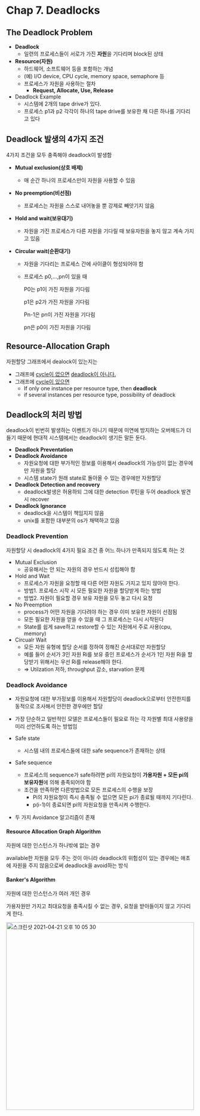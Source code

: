 # Chap 7. Deadlocks

## The Deadlock Problem

- **Deadlock**
  - 일련의 프로세스들이 서로가 가진 **자원**을 기다리며 block된 상태
- **Resource(자원)**
  - 하드웨어, 소프트웨어 등을 포함하는 개념
  - (예) I/O device, CPU cycle, memory space, semaphore 등
  - 프로세스가 자원을 사용하는 절차
    - **Request, Allocate, Use, Release**
- Deadlock Example 
  - 시스템에 2개의 tape drive가 있다.
  - 프로세스 p1과 p2 각각이 하나의 tape drive를 보유한 채 다른 하나를 기다리고 있다

## Deadlock 발생의 4가지 조건

4가지 조건을 모두 충족해야 deadlock이 발생함

- **Mutual exclusion(상호 배제)**

  - 매 순간 하나의 프로세스만이 자원을 사용할 수 있음

- **No preemption(비선점)**

  - 프로세스는 자원을 스스로 내어놓을 뿐 강제로 빼앗기지 않음

- **Hold and wait(보유대기)**

  - 자원을 가진 프로세스가 다른 자원을 기다릴 때 보유자원을 놓지 않고 계속 가지고 있음

- **Circular wait(순환대기)**

  - 자원을 기다리는 프로세스 간에 사이클이 형성되어야 함

  - 프로세스 p0,...,pn이 있을 때

    P0는 p1이 가진 자원을 기다림

    p1은 p2가 가진 자원을 기다림

    Pn-1은 pn이 가진 자원을 기다림

    pn은 p0이 가진 자원을 기다림

## Resource-Allocation Graph

자원할당 그래프에서 dealock이 있는지는

- 그래프에 <u>cycle이 없으면</u> <u>deadlock이 아니다.</u>
- 그래프에 <u>cycle이 있으면</u>
  - If only one instance per resource type, then **deadlock**
  - if several instances per resource type, possibility of deadlock



## Deadlock의 처리 방법

deadlock이 빈번히 발생하는 이벤트가 아니기 때문에 미연에 방지하는 오버헤드가 더 들기 때문에 현대적 시스템에서는 deadlock이 생기든 말든 둔다.

- **Deadlock Preventation**
- **Deadlock Avoidance**
  - 자원요청에 대한 부가적인 정보를 이용해서 deadlock의 가능성이 없는 경우에만 자원을 할당
  - 시스템 state가 원래 state로 돌아올 수 있는 경우에만 자원할당
- **Deadlock Detection and recovery**
  - deadlock발생은 허용하되 그에 대한 detection 루틴을 두어 deadlock 발견시 recover
- **Deadlock Ignorance**
  - deadlock을 시스템이 책임지지 않음
  - unix를 포함한 대부분의 os가 채택하고 있음

### Deadlock Prevention

자원할당 시 deadlock의 4가지 필요 조건 중 어느 하나가 만족되지 않도록 하는 것

- Mutual Exclusion
  - 공유해서는 안 되는 자원의 경우 반드시 성립해야 함
- Hold and Wait
  - 프로세스가 자원을 요청할 때 다른 어떤 자원도 가지고 있지 않아야 한다.
  - 방법1. 프로세스 시작 시 모든 필요한 자원을 할당받게 하는 방법
  - 방법2. 자원이 필요할 경우 보유 자원을 모두 놓고 다시 요청
- No Preemption
  - process가 어떤 자원을 기다려야 하는 경우 이미 보유한 자원이 선점됨
  - 모든 필요한 자원을 얻을 수 있을 때 그 프로세스는 다시 시작된다
  - State를 쉽게 save하고 restore할 수 있는 자원에서 주로 사용(cpu, memory)
- Circualr Wait
  - 모든 자원 유형에 할당 순서를 정하여 정해진 순서대로만 자원할당
  - 예를 들어 순서가 3인 자원 Ri를  보유 중인 프로세스가 순서가 1인 자원 Ri을 할당받기 위해서는 우선 Ri를 release해야 한다. 
  - => Utilzation 저하, throughput 감소, starvation 문제

### Deadlock Avoidance

- 자원요청에 대한 부가정보를 이용해서 자원할당이 deadlock으로부터 안전한지를 동적으로 조사해서 안전한 경우에만 할당
- 가장 단순하고 일반적인 모델은 프로세스들이 필요로 하는 각 자원별 최대 사용량을 미리 선언하도록 하는 방법임
- Safe state
  - 시스템 내의 프로세스들에 대한 safe sequence가 존재하는 상태
- Safe sequence
  - 프로세스의 sequence가 safe하려면 pi의 자원요청이 **가용자원 + 모든 pi의 보유자원**에 의해 충족되어야 함
  - 조건을 만족하면 다른방법으로 모든 프로세스의 수행을 보장
    - Pi의 자원요청이 즉시 충족될 수 없으면 모든 pi가 종료될 때까지 기다린다.
    - p(i-1)이 종료되면 pi의 자원요청을 만족시켜 수행한다.

- 두 가지 Avoidance 알고리즘이 존재

#### Resource Allocation Graph Algorithm

자원에 대한 인스턴스가 하나밖에 없는 경우

available한 자원을 모두 주는 것이 아니라 deadlock의 위험성이 있는 경우에는 애초에 자원을 주지 않음으로써 deadlock을 avoid하는 방식

#### Banker's Algorithm

자원에 대한 인스턴스가 여러 개인 경우

가용자원만 가지고 최대요청을 충족시킬 수 없는 경우, 요청을 받아들이지 않고 기다리게 한다.

<img width="503" alt="스크린샷 2021-04-21 오후 10 05 30" src="https://user-images.githubusercontent.com/72622744/115559285-8b6c9f80-a2ee-11eb-8a9f-f87f7f5f2f58.png">
